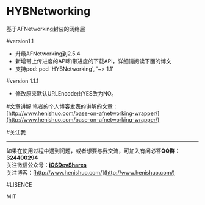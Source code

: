 # HYBNetworking
基于AFNetworking封装的网络层

#version1.1

* 升级AFNetworking到2.5.4
* 新增带上传进度的API和带进度的下载API，详细请阅读下面的博文
* 支持pod:    pod 'HYBNetworking', '~> 1.1'

#version 1.1.1

* 修改原来默认URLEncode由YES改为NO。

#文章讲解
笔者的个人博客发表的讲解的文章：[http://www.henishuo.com/base-on-afnetworking-wrapper/](http://www.henishuo.com/base-on-afnetworking-wrapper/)

#关注我

---
如果在使用过程中遇到问题，或者想要与我交流，可加入有问必答**QQ群：324400294**<br>
关注微信公众号：[**iOSDevShares**]()<br>
关注博客：[http://www.henishuo.com/](http://www.henishuo.com/)


#LISENCE

MIT
